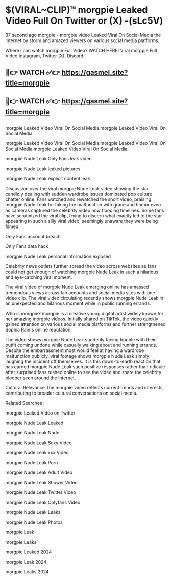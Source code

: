 # $(VIRAL~CLIP)™ morgpie Leaked Video Full On Twitter or (X) -(sLc5V)
37 second ago morgpie - morgpie video Leaked Viral On Social Media the internet by storm and amazed viewers on various social media platforms.

Where i can watch morgpie Full Video? WATCH HERE! Viral morgpie Full Video Instagram, Twitter (X), Discord.

## 🔴👉 WATCH ✅👉 https://gasmel.site?title=morgpie
## 🔴👉 WATCH ✅👉 https://gasmel.site?title=morgpie
##
morgpie Leaked Video Viral On Social Media.morgpie Leaked Video Viral On Social Media.

morgpie Leaked Video Viral On Social Media.morgpie Leaked Video Viral On Social Media.morgpie Leaked Video Viral On Social Media.

morgpie Nude Leak Only Fans leak video

morgpie Nude Leak leaked pictures

morgpie Nude Leak explicit content leak

Discussion over the viral morgpie Nude Leak video showing the star candidly dealing with sudden wardrobe issues dominated pop culture chatter online. Fans watched and rewatched the short video, praising morgpie Nude Leak for taking the malfunction with grace and humor even as cameras captured the celebrity video now flooding timelines. Some fans have scrutinized the viral clip, trying to discern what exactly led to the star appearing in such a silly viral video, seemingly unaware they were being filmed.


Only Fans account breach

Only Fans data hack

morgpie Nude Leak personal information exposed

Celebrity news outlets further spread the video across websites as fans could not get enough of watching morgpie Nude Leak in such a hilarious and eye-catching viral moment.


The viral video of morgpie Nude Leak emerging online has amassed tremendous views across fan accounts and social media sites with one video clip. The viral video circulating recently shows morgpie Nude Leak in an unexpected and hilarious moment while in public running errands.


Who is morgpie? morgpie is a creative young digital artist widely known for her amazing morgpie videos. Initially shared on TikTok, the video quickly gained attention on various social media platforms and further strengthened Sophia Rain's online reputation.

The video shows morgpie Nude Leak suddenly facing trouble with their outfit coming undone while casually walking about and running errands. Despite the embarrassment most would feel at having a wardrobe malfunction publicly, viral footage shows morgpie Nude Leak simply laughing the incident off themselves. It is this down-to-earth reaction that has earned morgpie Nude Leak such positive responses rather than ridicule after surprised fans rushed online to see the video and share the celebrity blooper seen around the internet.

Cultural Relevance The morgpie video reflects current trends and interests, contributing to broader cultural conversations on social media.

Related Searches :

morgpie Leaked Video on Twitter

morgpie Nude Leak Leaked

morgpie Nude Leak Nude

morgpie Nude Leak Sexy Video

morgpie Nude Leak xxx Video

morgpie Nude Leak Porn

morgpie Nude Leak Adult Video

morgpie Nude Leak Shower Video

morgpie Nude Leak Twitter Video

morgpie Nude Leak Onlyfans Video

morgpie Nude Leak Leaks

morgpie Nude Leak Photos

morgpie Leak

morgpie Leaks

morgpie Leaked 2024

morgpie Leak 2024

morgpie Leaks 2024
